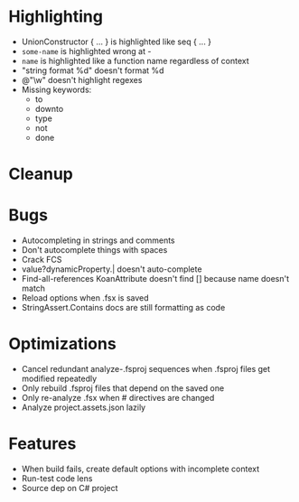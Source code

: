 # Highlighting
- UnionConstructor { ... } is highlighted like seq { ... }
- ``some-name`` is highlighted wrong at -
- ``name`` is highlighted like a function name regardless of context
- "string format %d" doesn't format %d
- @"\w" doesn't highlight regexes
- Missing keywords:
  - to
  - downto
  - type
  - not
  - done

# Cleanup

# Bugs
- Autocompleting in strings and comments
- Don't autocomplete things with spaces
- Crack FCS
- value?dynamicProperty.| doesn't auto-complete
- Find-all-references KoanAttribute doesn't find [<Koan>] because name doesn't match
- Reload options when .fsx is saved
- StringAssert.Contains docs are still formatting as code

# Optimizations
- Cancel redundant analyze-.fsproj sequences when .fsproj files get modified repeatedly
- Only rebuild .fsproj files that depend on the saved one
- Only re-analyze .fsx when # directives are changed
- Analyze project.assets.json lazily

# Features
- When build fails, create default options with incomplete context
- Run-test code lens
- Source dep on C# project